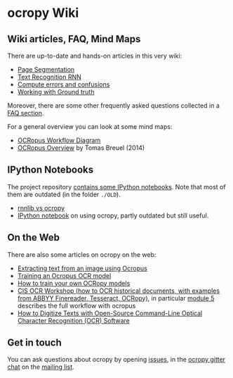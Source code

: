 # ocropy Wiki

## Wiki articles, FAQ, Mind Maps

There are up-to-date and hands-on articles in this very wiki:

* [Page Segmentation](https://github.com/tmbdev/ocropy/wiki/Page-Segmentation)
* [Text Recognition RNN](https://github.com/tmbdev/ocropy/wiki/Text-Recognition-RNN)
* [Compute errors and confusions](https://github.com/tmbdev/ocropy/wiki/Compute-errors-and-confusions)
* [Working with Ground truth](https://github.com/tmbdev/ocropy/wiki/Working-with-Ground-Truth)

Moreover, there are some other frequently asked questions collected in a [FAQ section](https://github.com/tmbdev/ocropy/wiki/FAQ).

For a general overview you can look at some mind maps:
* [OCRopus Workflow Diagram](https://rawgit.com/tmbdev/ocropy/master/doc/workflow.html)
* [OCRopus Overview](https://www.mindmeister.com/192257150/ocropus-overview-published) by Tomas Breuel (2014)

## IPython Notebooks

The project repository [contains some IPython notebooks](https://github.com/tmbdev/ocropy/search?l=jupyter-notebook&q=&type=Code&utf8=%E2%9C%93). Note that most of them are outdated (in the folder `./OLD`).

* [rnnlib vs ocropy](https://github.com/tmbdev/ocropy/blob/master/examples/rnnlib-vs-ocropy.ipynb)
* [IPython notebook](https://github.com/tmbdev/ocropy/blob/master/OLD/ocropus-steps.ipynb) on using ocropy, partly outdated but still useful.

## On the Web

There are also some articles on ocropy on the web:

* [Extracting text from an image using Ocropus](http://www.danvk.org/2015/01/09/extracting-text-from-an-image-using-ocropus.html)
* [Training an Ocropus OCR model](http://www.danvk.org/2015/01/11/training-an-ocropus-ocr-model.html)
* [How to train your own OCRopy models](http://cistern.cis.lmu.de/ocrocis/tutorial.pdf)
* [CIS OCR Workshop (how to OCR historical documents, with examples from ABBYY Finereader, Tesseract, OCRopy)](http://www.cis.uni-muenchen.de/ocrworkshop/program.html), in particular [module 5](https://github.com/cisocrgroup/OCR-Workshop/blob/master/presentations/pdfs/m5-incunabula-practice.pdf) describes the full workflow with ocropus
* [How to Digitize Texts with Open-Source Command-Line Optical Character Recognition (OCR) Software](http://hdw.artsci.wustl.edu/articles/154)


## Get in touch

You can ask questions about ocropy by opening [issues](/tmbdev/ocropy/issues), in the [ocropy gitter chat](https://gitter.im/tmbdev/ocropy?utm_source=badge&utm_medium=badge&utm_campaign=pr-badge&utm_content=badge) on the [mailing list](https://groups.google.com/forum/#!forum/ocropus).